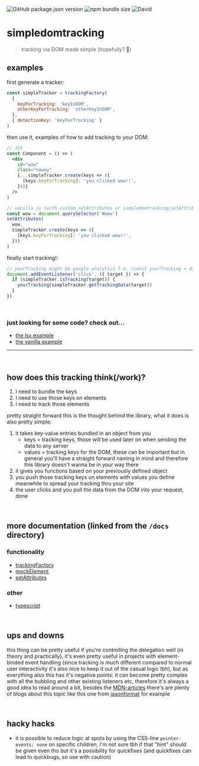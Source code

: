 ![GitHub package.json version](https://img.shields.io/github/package-json/v/steve-py96/simpledomtracking?style=flat-square&color=000000)
![npm bundle size](https://img.shields.io/bundlephobia/minzip/simpledomtracking?style=flat-square&color=000000)
![David](https://img.shields.io/david/steve-py96/simpledomtracking?style=flat-square&color=000000)

# simpledomtracking

> tracking via DOM made simple (hopefully? 👀)

## examples

first generate a tracker:

```js
const simpleTracker = trackingFactory(
  {
    keyForTracking: 'keyInDOM',
    otherKeyForTracking: 'otherKeyInDOM',
  },
  { detectionKey: 'keyForTracking' }
)
```

then use it, examples of how to add tracking to your DOM:

```jsx
// JSX
const Component = () => (
  <div
    id="wow"
    class="noway"
    {...simpleTracker.create(keys => ({
      [keys.keyForTracking]: 'you clicked wow!!',
    }))}
  />
)
```

```js
// vanilla js (with custom setAttributes or simpledomtracking/setAttributes to "attach all attributes in one call")
const wow = document.querySelector('#wow')
setAttributes(
  wow,
  simpleTracker.create(keys => ({
    [keys.keyForTracking]: 'you clicked wow!!',
  }))
)
```

finally start tracking!:

```js
// yourTracking might be google analytics f.e. (const yourTracking = data => window.dataLayer.push(data))
document.addEventListener('click', ({ target }) => {
  if (simpleTracker.isTracking(target)) {
    yourTracking(simpleTracker.getTrackingData(target))
  }
})
```

<br />

### just looking for some code? check out...

- [the jsx example](./examples/jsx.html)
- [the vanilla example](./examples/vanilla.html)

---

<br />

## how does this tracking think(/work)?

1. I need to bundle the keys
2. I need to use those keys on elements
3. I need to track those elements

pretty straight forward this is the thought behind the library, what it does is also pretty simple:

1. it takes key-value entries bundled in an object from you
   - keys = tracking keys, those will be used later on when sending the data to any server
   - values = tracking keys for the DOM, these can be important but in general you'll have a straight forward naming in mind and therefore this library doesn't wanna be in your way there
2. it gives you functions based on your previously defined object
3. you push those tracking keys on elements with values you define meanwhile to spread your tracking thru your site
4. the user clicks and you pull the data from the DOM into your request, done

<br />

## more documentation (linked from the `/docs` directory)

### functionality

- [trackingFactory](docs/trackingFactory.md)
- [mockElement](docs/mockElement.md)
- [setAttributes](docs/setAttributes.md)

### other

- [typescript](docs/typescript.md)

<br />

## ups and downs

this thing can be pretty useful if you're controlling the delegation well (in theory and practically), it's even pretty useful in projects with element-binded event handling (since tracking is much different compared to normal user interactivity it's also nice to keep it out of the casual logic tbh), but as everything also this has it's negative points: it can become pretty complex with all the bubbling and other existing listeners etc, therefore it's always a good idea to read around a bit, besides the [MDN-articles](https://developer.mozilla.org/en-US/docs/Learn/JavaScript/Building_blocks/Events) there's are plenty of blogs about this topic like this one from [jasonformat](https://jasonformat.com/event-delegation-vs-direct-binding/) for example

<br />

## hacky hacks

- it is possible to reduce logic at spots by using the CSS-line `pointer-events: none` on specific children, I'm not sure tbh if that "hint" should be given even tho but it's a possibility for quickfixes (and quickfixes can lead to quickbugs, so use with caution)
